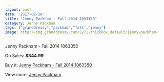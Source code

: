 ```yaml
---
layout: post
date: '2017-02-28'
title: "Jenny Packham - Fall 2014 1063350"
category: Jenny Packham
tags: ["granddressy","packham","fall","jenny"]
image: http://img.granddressy.com/5271-thickbox_default/jenny-packham-fall-2014-1063350.jpg
---
```

Jenny Packham - Fall 2014 1063350

On Sales: **$344.99**
<a href="https://www.granddressy.com/en/jenny-packham/4613-jenny-packham-fall-2014-1063350.html"><amp-img layout="responsive" width="600" height="600" src="//img.granddressy.com/5271-thickbox_default/jenny-packham-fall-2014-1063350.jpg" alt="Jenny Packham - Fall 2014 1063350 0" /></a>

Buy it: [Jenny Packham - Fall 2014 1063350](https://www.granddressy.com/en/jenny-packham/4613-jenny-packham-fall-2014-1063350.html "Jenny Packham - Fall 2014 1063350")

View more: [Jenny Packham](https://www.granddressy.com/en/17-jenny-packham "Jenny Packham")